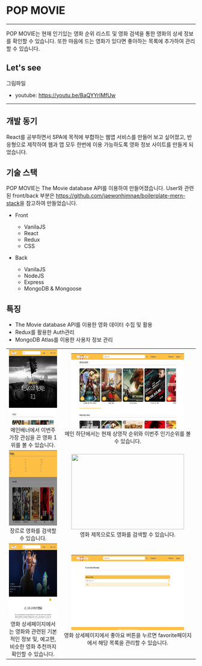 # POP MOVIE
***
POP MOVIE는 현재 인기있는 영화 순위 리스트 및 영화 검색을 통한 영화의 상세 정보를 확인할 수 있습니다. 또한 마음에 드는 영화가 있다면 좋아하는 목록에 추가하여 관리할 수 있습니다. 


## Let's see
그림파일
* youtube: <https://youtu.be/BaQYYrIMfUw>

***

## 개발 동기
React를 공부하면서 SPA에 목적에 부합하는 웹앱 서비스를 만들어 보고 싶어졌고, 반응형으로 제작하여 웹과 앱 모두 한번에 이용 가능하도록 영화 정보 사이트를 만들게 되었습니다.

## 기술 스택

POP MOVIE는 The Movie database API를 이용하여 만들어졌습니다.
User와 관련된 front/back 부분은 <https://github.com/jaewonhimnae/boilerplate-mern-stack>을 참고하여 만들었습니다.

+ Front
  - VanilaJS
  - React
  - Redux
  - CSS
  
+ Back
  - VanilaJS
  - NodeJS
  - Express
  - MongoDB & Mongoose

## 특징
- The Movie database API를 이용한 영화 데이터 수집 및 활용
- Redux를 활용한 Auth관리
- MongoDB Atlas를 이용한 사용자 정보 관리

|||
|:---:|:---:|
| <img src="/README.assets/asset1.png"  width="300px" height="200px"><br>메인배너에서 이번주 가장 관심을 끈 영화 1위를 볼 수 있습니다.<br>|<img src="/README.assets/asset2.png"  width="300px" height="200px"><br>메인 하단에서는 현재 상영작 순위와 이번주 인기순위를 볼 수 있습니다.|
|<img src="/README.assets/asset3.png"  width="300px" height="200px"><br>장르로 영화를 검색할 수 있습니다.<br>|<img src="/README.assets/asset4.png"  width="300px" height="200px"><br>영화 제목으로도 영화를 검색할 수 있습니다.|
|<img src="/README.assets/asset5.png"  width="300px" height="200px"><br>영화 상세페이지에서는 영화와 관련된 기본적인 정보 및, 예고편, 비슷한 영화 추천까지 확인할 수 있습니다.<br>|<img src="/README.assets/asset6.png"  width="300px" height="200px"><br>영화 상세페이지에서 좋아요 버튼을 누르면 favorite페이지에서 해당 목록을 관리할 수 있습니다.|
